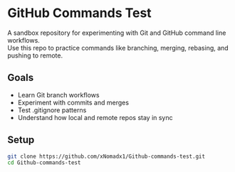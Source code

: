 # GitHub Commands Test

A sandbox repository for experimenting with Git and GitHub command line workflows.  
Use this repo to practice commands like branching, merging, rebasing, and pushing to remote.

## Goals
- Learn Git branch workflows  
- Experiment with commits and merges  
- Test .gitignore patterns  
- Understand how local and remote repos stay in sync

## Setup
```bash
git clone https://github.com/xNomadx1/Github-commands-test.git
cd Github-commands-test